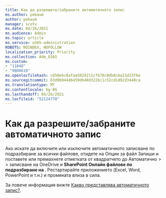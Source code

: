 ```yaml
---
title: Как да разрешите/забраните автоматичното запис
ms.author: pebaum
author: pebaum
manager: scotv
ms.date: 04/26/2021
ms.audience: Admin
ms.topic: article
ms.service: o365-administration
ROBOTS: NOINDEX, NOFOLLOW
localization_priority: Priority
ms.collection: Adm_O365
ms.custom:
- "11048"
- "9000610"
ms.openlocfilehash: cd50ebc8afaa5029211cf678c0db8cba21d23f6e
ms.sourcegitcommit: 63d9b9444b459db48d3228c1c52cd1d92d3448ca
ms.translationtype: MT
ms.contentlocale: bg-BG
ms.lasthandoff: 04/26/2021
ms.locfileid: "52124770"
---
```

# <a name="how-to-enabledisable-autosave"></a>Как да разрешите/забраните автоматичното запис

Ако искате да включите или изключите автоматичното записване по подразбиране за всички файлове, отидете на Опции за файл Запиши и поставете или премахнете отметката от квадратчето до Автоматично  >    >  записване на OneDrive и **SharePoint Онлайн файлове по подразбиране на <application>**. Рестартирайте приложението (Excel, Word, PowerPoint и т.н.) и промяната влиза в сила. 

За повече информация вижте [Какво представлява автоматичното запис?](https://support.microsoft.com/topic/what-is-autosave-6d6bd723-ebfd-4e40-b5f6-ae6e8088f7a5?ui=en-us&rs=en-us&ad=us).